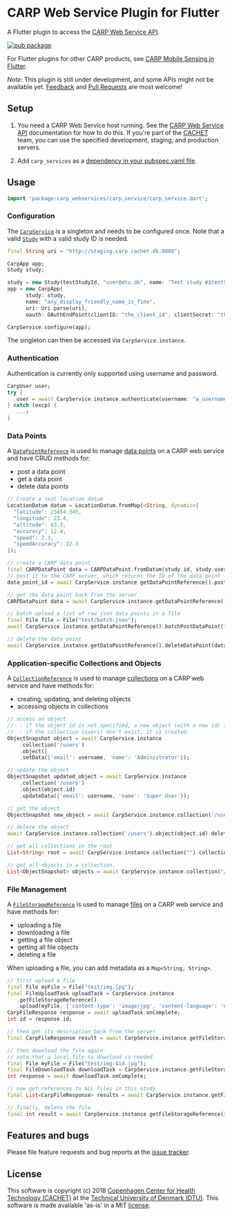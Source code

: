# CARP Web Service Plugin for Flutter

A Flutter plugin to access the [CARP Web Service API](https://github.com/cph-cachet/carp.webservices).

[![pub package](https://img.shields.io/pub/v/carp_webservices.svg)](https://pub.dartlang.org/packages/carp_webservices)

For Flutter plugins for other CARP products, see [CARP Mobile Sensing in Flutter](https://github.com/cph-cachet/carp.sensing-flutter/blob/master/README.md).

*Note*: This plugin is still under development, and some APIs might not be available yet. 
[Feedback](https://github.com/cph-cachet/carp.sensing-flutter/issues) and 
[Pull Requests](https://github.com/cph-cachet/carp.sensing-flutter/pulls) are most welcome!

## Setup

1. You need a CARP Web Service host running. See the [CARP Web Service API](https://github.com/cph-cachet/carp.webservices) 
documentation for how to do this. If you're part of the [CACHET](http://www.cachet.dk/) team, you can use the specified 
development, staging, and production servers.

1. Add `carp_services` as a [dependency in your pubspec.yaml file](https://flutter.io/platform-plugins/).

## Usage

```dart
import 'package:carp_webservices/carp_service/carp_service.dart';
```

### Configuration

The [`CarpService`](https://pub.dartlang.org/documentation/carp_webservices/latest/carp_services/CarpService-class.html)
is a singleton and needs to be configured once.
Note that a valid [`Study`](https://pub.dartlang.org/documentation/carp_core/latest/carp_core/Study-class.html) with a valid study ID is needed.

````dart
final String uri = "http://staging.carp.cachet.dk:8080";

CarpApp app;
Study study;

study = new Study(testStudyId, "user@dtu.dk", name: "Test study #$testStudyId");
app = new CarpApp(
      study: study,
      name: "any_display_friendly_name_is_fine",
      uri: Uri.parse(uri),
      oauth: OAuthEndPoint(clientID: "the_client_id", clientSecret: "the_client_secret"));

CarpService.configure(app);

```` 

The singleton can then be accessed via `CarpService.instance`.

### Authentication

Authentication is currently only supported using username and password.

```dart
CarpUser user;
try {
   user = await CarpService.instance.authenticate(username: "a_username", password: "the_password");
} catch (excp) {
   ...;
}
```

### Data Points

A [`DataPointReference`](https://pub.dartlang.org/documentation/carp_webservices/latest/carp_services/DataPointReference-class.html)
is used to manage [data points](http://staging.carp.cachet.dk:8080/swagger-ui.html#/data-point-controller) 
on a CARP web service and have CRUD methods for:

* post a data point
* get a data point
* delete data points

````dart
// Create a test location datum
LocationDatum datum = LocationDatum.fromMap(<String, dynamic>{
  "latitude": 23454.345,
  "longitude": 23.4,
  "altitude": 43.3,
  "accuracy": 12.4,
  "speed": 2.3,
  "speedAccuracy": 12.3
});

// create a CARP data point
final CARPDataPoint data = CARPDataPoint.fromDatum(study.id, study.userId, datum);
// post it to the CARP server, which returns the ID of the data point
data_point_id = await CarpService.instance.getDataPointReference().postDataPoint(data);

// get the data point back from the server
CARPDataPoint data = await CarpService.instance.getDataPointReference().getDataPoint(data_point_id);

// batch upload a list of raw json data points in a file
final File file = File("test/batch.json");
await CarpService.instance.getDataPointReference().batchPostDataPoint(file);

// delete the data point
await CarpService.instance.getDataPointReference().deleteDataPoint(data_point_id);
````


### Application-specific Collections and Objects

A [`CollectionReference`](https://pub.dartlang.org/documentation/carp_webservices/latest/carp_services/CollectionReference-class.html)
is used to manage [collections](http://staging.carp.cachet.dk:8080/swagger-ui.html#/collection-controller) 
on a CARP web service and have methods for:

* creating, updating, and deleting objects
* accessing objects in collections

`````dart
// access an object 
//  - if the object id is not specified, a new object (with a new id) is created
//  - if the collection (users) don't exist, it is created
ObjectSnapshot object = await CarpService.instance
    .collection('/users')
    .object()
    .setData({'email': username, 'name': 'Administrator'});

// update the object
ObjectSnapshot updated_object = await CarpService.instance
    .collection('/users')
    .object(object.id)
    .updateData({'email': username, 'name': 'Super User'});

// get the object
ObjectSnapshot new_object = await CarpService.instance.collection('/users').object(object.id).get();

// delete the object
await CarpService.instance.collection('/users').object(object.id).delete();

// get all collections in the root
List<String> root = await CarpService.instance.collection("").collections;

// get all objects in a collection.
List<ObjectSnapshot> objects = await CarpService.instance.collection("/users").objects;
`````


### File Management

A [`FileStorageReference`](https://pub.dartlang.org/documentation/carp_webservices/latest/carp_services/FileStorageReference-class.html)
 is used to manage [files](http://staging.carp.cachet.dk:8080/swagger-ui.html#/file-controller) on a CARP web service and have methods for:

* uploading a file
* downloading a file
* getting a file object
* getting all file objects
* deleting a file

When uploading a file, you can add metadata as a `Map<String, String>`.

````dart
// first upload a file
final File myFile = File("test/img.jpg");
final FileUploadTask uploadTask = CarpService.instance
   .getFileStorageReference()
   .upload(myFile, {'content-type': 'image/jpg', 'content-language': 'en', 'activity': 'test'});
CarpFileResponse response = await uploadTask.onComplete;
int id = response.id;

// then get its description back from the server
final CarpFileResponse result = await CarpService.instance.getFileStorageReference(id).get();

// then download the file again
// note that a local file to download is needed
final File myFile = File("test/img-$id.jpg");
final FileDownloadTask downloadTask = CarpService.instance.getFileStorageReference(id).download(myFile);
int response = await downloadTask.onComplete;

// now get references to ALL files in this study
final List<CarpFileResponse> results = await CarpService.instance.getFileStorageReference(id).getAll();

// finally, delete the file
final int result = await CarpService.instance.getFileStorageReference(id).delete();

````


## Features and bugs

Please file feature requests and bug reports at the [issue tracker][tracker].

[tracker]: https://github.com/cph-cachet/carp.sensing/issues

## License

This software is copyright (c) 2018 [Copenhagen Center for Health Technology (CACHET)](http://www.cachet.dk/) at the [Technical University of Denmark (DTU)](http://www.dtu.dk).
This software is made available 'as-is' in a MIT [license](/LICENSE).

